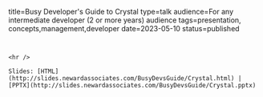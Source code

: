 title=Busy Developer's Guide to Crystal
type=talk
audience=For any intermediate developer (2 or more years) audience
tags=presentation, concepts,management,developer
date=2023-05-10
status=published
~~~~~~

    
<hr />

Slides: [HTML](http://slides.newardassociates.com/BusyDevsGuide/Crystal.html) | [PPTX](http://slides.newardassociates.com/BusyDevsGuide/Crystal.pptx)
